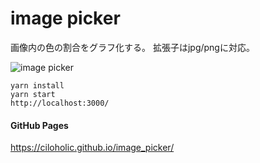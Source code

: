 # image picker

画像内の色の割合をグラフ化する。
拡張子はjpg/pngに対応。

![image picker](https://raw.githubusercontent.com/ciloholic/image_picker/image/image_picker.png)

```
yarn install
yarn start
http://localhost:3000/
```

#### GitHub Pages

https://ciloholic.github.io/image_picker/
